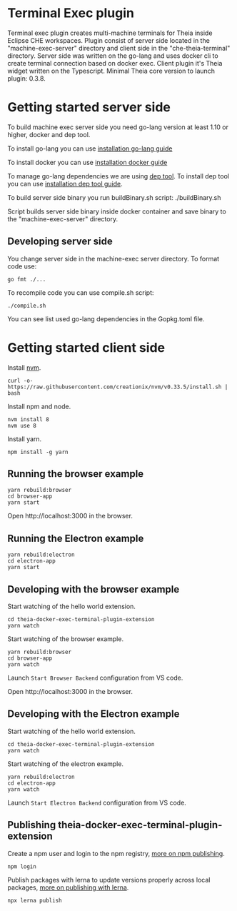 # Terminal Exec plugin
Terminal exec plugin creates multi-machine terminals for Theia inside Eclipse CHE workspaces. Plugin consist of server
side located in the "machine-exec-server" directory and client side in the "che-theia-terminal" directory. Server side was written on
the go-lang and uses docker cli to create terminal connection based on docker exec. Client plugin it's Theia widget written on the Typescript.
Minimal Theia core version to launch plugin: 0.3.8.

# Getting started server side
To build machine exec server side you need go-lang version at least 1.10 or higher, docker and dep tool.

To install go-lang you can use [installation go-lang guide](https://golang.org/doc/install)

To install docker you can use [installation docker guide](https://docs.docker.com/install)

To manage go-lang dependencies we are using [dep tool](https://github.com/golang/dep).
To install dep tool you can use [installation dep tool guide](https://golang.github.io/dep/docs/installation.html).

To build server side binary you run buildBinary.sh script:
    ./buildBinary.sh

Script builds server side binary inside docker container and save binary to the "machine-exec-server" directory.

## Developing server side
You change server side in the machine-exec server directory. To format code use:

    go fmt ./...
    
To recompile code you can use compile.sh script:

    ./compile.sh
    
You can see list used go-lang dependencies in the Gopkg.toml file.

# Getting started client side

Install [nvm](https://github.com/creationix/nvm#install-script).

    curl -o- https://raw.githubusercontent.com/creationix/nvm/v0.33.5/install.sh | bash

Install npm and node.

    nvm install 8
    nvm use 8

Install yarn.

    npm install -g yarn

## Running the browser example

    yarn rebuild:browser
    cd browser-app
    yarn start

Open http://localhost:3000 in the browser.

## Running the Electron example

    yarn rebuild:electron
    cd electron-app
    yarn start

## Developing with the browser example

Start watching of the hello world extension.

    cd theia-docker-exec-terminal-plugin-extension
    yarn watch

Start watching of the browser example.

    yarn rebuild:browser
    cd browser-app
    yarn watch

Launch `Start Browser Backend` configuration from VS code.

Open http://localhost:3000 in the browser.

## Developing with the Electron example

Start watching of the hello world extension.

    cd theia-docker-exec-terminal-plugin-extension
    yarn watch

Start watching of the electron example.

    yarn rebuild:electron
    cd electron-app
    yarn watch

Launch `Start Electron Backend` configuration from VS code.

## Publishing theia-docker-exec-terminal-plugin-extension

Create a npm user and login to the npm registry, [more on npm publishing](https://docs.npmjs.com/getting-started/publishing-npm-packages).

    npm login

Publish packages with lerna to update versions properly across local packages, [more on publishing with lerna](https://github.com/lerna/lerna#publish).

    npx lerna publish
